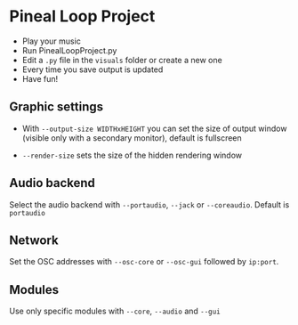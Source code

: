 
Pineal Loop Project
===================

* Play your music
* Run PinealLoopProject.py
* Edit a `.py` file in the `visuals` folder or create a new one
* Every time you save output is updated
* Have fun!

Graphic settings
----------------
* With `--output-size WIDTHxHEIGHT` you can set the size of output window
(visible only with a secondary monitor), default is fullscreen

* `--render-size` sets the size of the hidden rendering window

Audio backend
-------------
Select the audio backend with `--portaudio`, `--jack` or `--coreaudio`. 
Default is `portaudio`

Network
-------
Set the OSC addresses with `--osc-core` or `--osc-gui` followed by `ip:port`.


Modules
-------
Use only specific modules with `--core`, `--audio` and `--gui`



